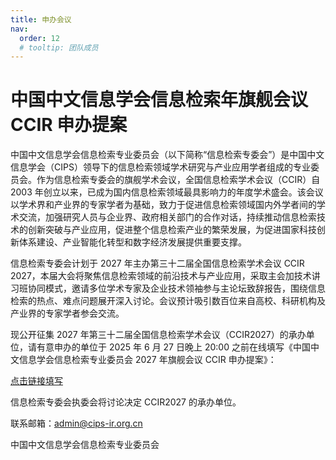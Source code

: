 ```yaml
---
title: 申办会议
nav:
  order: 12
  # tooltip: 团队成员
---
```


# 中国中文信息学会信息检索年旗舰会议 CCIR 申办提案

中国中文信息学会信息检索专业委员会（以下简称“信息检索专委会”）是中国中文信息学会（CIPS）领导下的信息检索领域学术研究与产业应用学者组成的专业委员会。作为信息检索专委会的旗舰学术会议，全国信息检索学术会议（CCIR）自 2003 年创立以来，已成为国内信息检索领域最具影响力的年度学术盛会。该会议以学术界和产业界的专家学者为基础，致力于促进信息检索领域国内外学者间的学术交流，加强研究人员与企业界、政府相关部门的合作对话，持续推动信息检索技术的创新突破与产业应用，促进整个信息检索产业的繁荣发展，为促进国家科技创新体系建设、产业智能化转型和数字经济发展提供重要支撑。

信息检索专委会计划于 2027 年主办第三十二届全国信息检索学术会议 CCIR 2027，本届大会将聚焦信息检索领域的前沿技术与产业应用，采取主会加技术讲习班协同模式，邀请多位学术专家及企业技术领袖参与主论坛致辞报告，围绕信息检索的热点、难点问题展开深入讨论。会议预计吸引数百位来自高校、科研机构及产业界的专家学者参会交流。

现公开征集 2027 年第三十二届全国信息检索学术会议（CCIR2027）的承办单位，请有意申办的单位于 2025 年 6 月 27 日晚上 20:00 之前在线填写《中国中文信息学会信息检索专业委员会 2027 年旗舰会议 CCIR 申办提案》：

[点击链接填写](https://bqyl1x9muk3.feishu.cn/share/base/form/shrcnrdLz52wxXOF5gsbYFVhJ5c)

信息检索专委会执委会将讨论决定 CCIR2027 的承办单位。

联系邮箱：admin@cips-ir.org.cn

中国中文信息学会信息检索专业委员会
